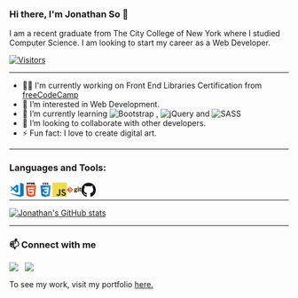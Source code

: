 ### Hi there, I'm Jonathan So 👋

I am a recent graduate from The City College of New York where I studied Computer Science. I am looking to start my career as a Web Developer. 

<p><a target="_blank" rel="noopener noreferrer" href="https://camo.githubusercontent.com/0f64d0a7b040059ba0586d40cc44451a6603f2f83cb0f02d4d57f2c9f4caede0/68747470733a2f2f6b6f6d617265762e636f6d2f67687076632f3f757365726e616d653d616c65787a68656e3933267374796c653d706c6173746963266c6162656c3d56697369746f7273"><img src="https://camo.githubusercontent.com/0f64d0a7b040059ba0586d40cc44451a6603f2f83cb0f02d4d57f2c9f4caede0/68747470733a2f2f6b6f6d617265762e636f6d2f67687076632f3f757365726e616d653d616c65787a68656e3933267374796c653d706c6173746963266c6162656c3d56697369746f7273" alt="Visitors" data-canonical-src="https://komarev.com/ghpvc/?username=Jonathan668&amp;style=plastic&amp;label=Visitors" style="max-width:100%;"></a></p>

---

- 👨‍💻 I'm currently working on Front End Libraries Certification from [freeCodeCamp](https://www.freecodecamp.org/)
- 👀 I’m interested in Web Development.
- 🌱 I’m currently learning <img  alt="Bootstrap" src="https://img.shields.io/badge/bootstrap-%23563D7C.svg?style=for-the-badge&logo=bootstrap&logoColor=white"/> , <img  alt="jQuery" src="https://img.shields.io/badge/jquery-%230769AD.svg?style=for-the-badge&logo=jquery&logoColor=white"/> and <img  alt="SASS" src="https://img.shields.io/badge/SASS-hotpink.svg?style=for-the-badge&logo=SASS&logoColor=white"/>
- 💞️ I’m looking to collaborate with other developers.
- ⚡ Fun fact: I love to create digital art.

---
### Languages and Tools:

<img align="left" alt="Visual Studio Code" width="26px" src="https://raw.githubusercontent.com/github/explore/80688e429a7d4ef2fca1e82350fe8e3517d3494d/topics/visual-studio-code/visual-studio-code.png" />
<img align="left" width="26px" alt="HTML5" src="https://raw.githubusercontent.com/github/explore/5c058a388828bb5fde0bcafd4bc867b5bb3f26f3/topics/html/html.png"/> 
<img align="left" width="26px" alt="CSS" src="https://raw.githubusercontent.com/github/explore/5c058a388828bb5fde0bcafd4bc867b5bb3f26f3/topics/css/css.png"/> 
<img align="left" width="26px" alt="JavaScript" src="https://raw.githubusercontent.com/github/explore/80688e429a7d4ef2fca1e82350fe8e3517d3494d/topics/javascript/javascript.png"/> 
<img align="left" width="26px" alt="Git" src="https://raw.githubusercontent.com/github/explore/5c058a388828bb5fde0bcafd4bc867b5bb3f26f3/topics/git/git.png"/> 
<img align="left" alt="GitHub" width="26px" src="https://raw.githubusercontent.com/github/explore/78df643247d429f6cc873026c0622819ad797942/topics/github/github.png" />
<br>

---
[![Jonathan's GitHub stats](https://github-readme-stats.vercel.app/api?username=Jonathan668)](https://github.com/Jonathan668/github-readme-stats)



---
### 📫 Connect with me

[<img width="28px" align="left" src="https://img.icons8.com/fluent/48/000000/linkedin.png"/>](https://www.linkedin.com/in/jonathan-so-2a4699192/)
<a href="mailto:jonathanso668@gmail.com">
<img width="28px" align="left" src="https://img.icons8.com/color/48/000000/gmail--v1.png"/>
</a>
<br>
<p align="left">To see my work, visit my portfolio <a href="https://jonathan668.github.io/">here.</a></p>




<!---
Jonathan668/Jonathan668 is a ✨ special ✨ repository because its `README.md` (this file) appears on your GitHub profile.
You can click the Preview link to take a look at your changes.
--->
